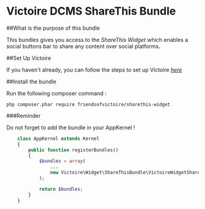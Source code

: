 Victoire DCMS ShareThis Bundle
============

##What is the purpose of this bundle

This bundles gives you access to the *ShareThis Widget* which enables a social buttons bar to share any content over social platforms.

##Set Up Victoire

If you haven't already, you can follow the steps to set up Victoire *[here](https://github.com/Victoire/victoire/blob/master/setup.md)*

##Install the bundle

Run the following composer command :

    php composer.phar require friendsofvictoire/sharethis-widget

###Reminder

Do not forget to add the bundle in your AppKernel !

```php
    class AppKernel extends Kernel
    {
        public function registerBundles()
        {
            $bundles = array(
                ...
                new Victoire\Widget\ShareThisBundle\VictoireWidgetShareThisBundle(),
            );

            return $bundles;
        }
    }
```

